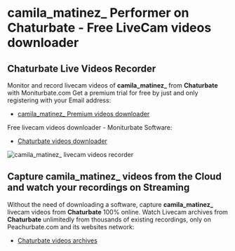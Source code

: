 # camila_matinez_ Performer on Chaturbate - Free LiveCam videos downloader

## Chaturbate Live Videos Recorder

Monitor and record livecam videos of **camila_matinez_** from **Chaturbate** with Moniturbate.com
Get a premium trial for free by just and only registering with your Email address:
* [camila_matinez_ Premium videos downloader](https://moniturbate.com/request-demo-licence-key.html)

Free livecam videos downloader - Moniturbate Software:
* [Chaturbate videos downloader](https://moniturbate.com/moniturbate-download-software.html)

![camila_matinez_ livecam videos recorder](https://peachurnet.com/templates/moniturbate-software.png)


## Capture camila_matinez_ videos from the Cloud and watch your recordings on Streaming

Without the need of downloading a software, capture **camila_matinez_** livecam videos from **Chaturbate** 100% online.
Watch Livecam archives from **Chaturbate** unlimitedly from thousands of existing recordings, only on Peachurbate.com and its websites network:
* [Chaturbate videos archives](https://peachurnet.com/)